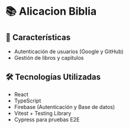 # 📚 Alicacion Biblia


## 🚀 Características

- Autenticación de usuarios (Google y GitHub)
- Gestión de libros y capítulos


## 🛠️ Tecnologías Utilizadas

- React
- TypeScript
- Firebase (Autenticación y Base de datos)
- Vitest + Testing Library
- Cypress para pruebas E2E